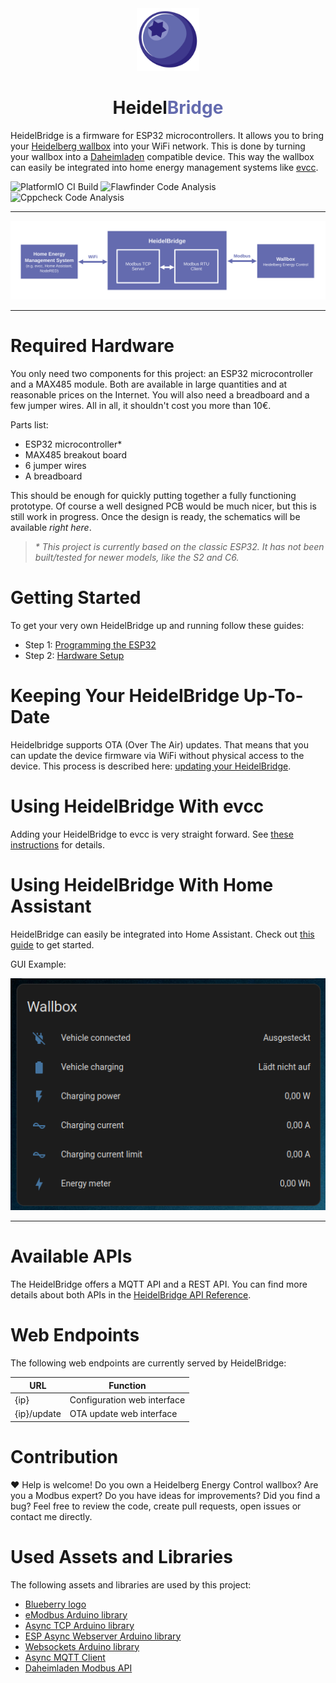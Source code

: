 <div align="center">
  <a href="#">
    <img src="https://raw.githubusercontent.com/BorisBrock/Heidelbridge/main/docs/img/blueberry.svg" height="100px" />
 </a>
</div>
<h1 align="center">Heidel<span style="color:#646bafff">Bridge</span></h1>

HeidelBridge is a firmware for ESP32 microcontrollers. It allows you to bring your [Heidelberg wallbox](https://www.heidelberg-wallbox.eu) into your WiFi network. This is done by turning your wallbox into a [Daheimladen](https://www.daheimladen.de/) compatible device. This way the wallbox can easily be integrated into home energy management systems like [evcc](https://github.com/evcc-io/evcc).

![PlatformIO CI Build](https://github.com/BorisBrock/Heidelbridge/actions/workflows/build.yml/badge.svg)
![Flawfinder Code Analysis](https://github.com/BorisBrock/Heidelbridge/actions/workflows/flawfinder.yml/badge.svg)
![Cppcheck Code Analysis](https://github.com/BorisBrock/Heidelbridge/actions/workflows/cppcheck.yml/badge.svg)

---

![graph](/docs/img/graph.svg)

---

# Required Hardware

You only need two components for this project: an ESP32 microcontroller and a MAX485 module. Both are available in large quantities and at reasonable prices on the Internet. You will also need a breadboard and a few jumper wires. All in all, it shouldn't cost you more than 10€.

Parts list:
- ESP32 microcontroller*
- MAX485 breakout board
- 6 jumper wires
- A breadboard

This should be enough for quickly putting together a fully functioning prototype.
Of course a well designed PCB would be much nicer, but this is still work in progress. Once the design is ready, the schematics will be available *right here*.

> *\* This project is currently based on the classic ESP32. It has not been built/tested for newer models, like the S2 and C6.*

# Getting Started

To get your very own HeidelBridge up and running follow these guides:
- Step 1: [Programming the ESP32](/docs/SoftwareSetup.md)
- Step 2: [Hardware Setup](/docs/HardwareSetup.md)

# Keeping Your HeidelBridge Up-To-Date

Heidelbridge supports OTA (Over The Air) updates. That means that you can update the device firmware via WiFi without physical access to the device. This process is described here: [updating your HeidelBridge](/docs/SoftwareSetup.md#updating-your-heidelbridge).

# Using HeidelBridge With evcc

Adding your HeidelBridge to evcc is very straight forward.
See [these instructions](/docs/evcc.md) for details.

# Using HeidelBridge With Home Assistant

HeidelBridge can easily be integrated into Home Assistant. Check out [this guide](/docs/HomeAssistant.md) to get started.

GUI Example:

![graph](/docs/img/home_assistant.png)

---

# Available APIs

The HeidelBridge offers a MQTT API and a REST API. You can find more details about both APIs in the [HeidelBridge API Reference](/docs/APIReference.md).

# Web Endpoints

The following web endpoints are currently served by HeidelBridge:

| URL         | Function                    |
| ----------- | --------------------------- |
| {ip}        | Configuration web interface |
| {ip}/update | OTA update web interface    |

# Contribution

:heart: Help is welcome! Do you own a Heidelberg Energy Control wallbox? Are you a Modbus expert? Do you have ideas for improvements? Did you find a bug? Feel free to review the code, create pull requests, open issues or contact me directly.


# Used Assets and Libraries

The following assets and libraries are used by this project:

- [Blueberry logo](https://www.vecteezy.com/free-vector/blueberry)
- [eModbus Arduino library](https://github.com/eModbus/eModbus)
- [Async TCP Arduino library](https://github.com/mathieucarbou/AsyncTCP)
- [ESP Async Webserver Arduino library](https://github.com/HenkHoldijk/mathieucarbou_ESPAsyncWebServer)
- [Websockets Arduino library](https://github.com/Links2004/arduinoWebSockets)
- [Async MQTT Client](https://github.com/marvinroger/async-mqtt-client)
- [Daheimladen Modbus API](https://www.daheimladen.de/post/modbus-api)
